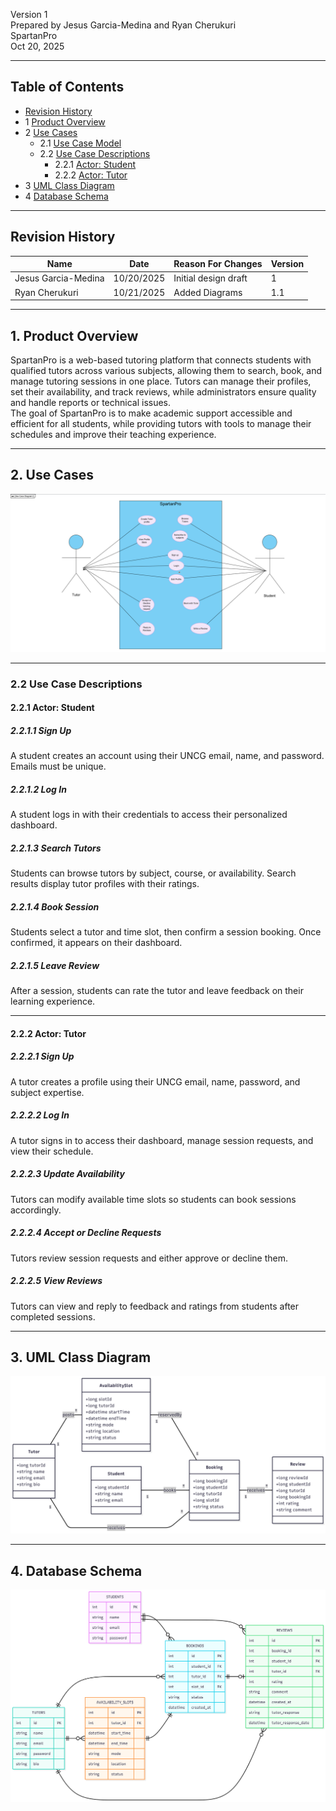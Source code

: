 
Version 1  
Prepared by Jesus Garcia-Medina and Ryan Cherukuri  
SpartanPro  
Oct 20, 2025  

---

## Table of Contents
* [Revision History](#revision-history)
* 1 [Product Overview](#1-product-overview)
* 2 [Use Cases](#2-use-cases)
  * 2.1 [Use Case Model](#21-use-case-model)
  * 2.2 [Use Case Descriptions](#22-use-case-descriptions)
    * 2.2.1 [Actor: Student](#221-actor-student)
    * 2.2.2 [Actor: Tutor](#222-actor-tutor)
* 3 [UML Class Diagram](#3-uml-class-diagram)
* 4 [Database Schema](#4-database-schema)

---

## Revision History
| Name | Date | Reason For Changes | Version |
|------|------|--------------------|---------|
| Jesus Garcia-Medina | 10/20/2025 | Initial design draft | 1 |
| Ryan Cherukuri | 10/21/2025 | Added Diagrams | 1.1 |

---

## 1. Product Overview
SpartanPro is a web-based tutoring platform that connects students with qualified tutors across various subjects, allowing them to search, book, and manage tutoring sessions in one place. Tutors can manage their profiles, set their availability, and track reviews, while administrators ensure quality and handle reports or technical issues.  
The goal of SpartanPro is to make academic support accessible and efficient for all students, while providing tutors with tools to manage their schedules and improve their teaching experience.

---

## 2. Use Cases

![Figure 2: SpartanPro Use Case Diagram](use-case.png)

---

### 2.2 Use Case Descriptions

#### 2.2.1 Actor: Student
##### 2.2.1.1 Sign Up
A student creates an account using their UNCG email, name, and password. Emails must be unique.  
##### 2.2.1.2 Log In
A student logs in with their credentials to access their personalized dashboard.  
##### 2.2.1.3 Search Tutors
Students can browse tutors by subject, course, or availability. Search results display tutor profiles with their ratings. 
##### 2.2.1.4 Book Session
Students select a tutor and time slot, then confirm a session booking. Once confirmed, it appears on their dashboard.  
##### 2.2.1.5 Leave Review
After a session, students can rate the tutor and leave feedback on their learning experience.

---

#### 2.2.2 Actor: Tutor
##### 2.2.2.1 Sign Up
A tutor creates a profile using their UNCG email, name, password, and subject expertise.  
##### 2.2.2.2 Log In
A tutor signs in to access their dashboard, manage session requests, and view their schedule.  
##### 2.2.2.3 Update Availability
Tutors can modify available time slots so students can book sessions accordingly.  
##### 2.2.2.4 Accept or Decline Requests
Tutors review session requests and either approve or decline them.  
##### 2.2.2.5 View Reviews
Tutors can view and reply to feedback and ratings from students after completed sessions.

---

## 3. UML Class Diagram
![Figure 3: SpartanPro UML Class Diagram](class-diagram.png)   

---

## 4. Database Schema
![Figure 4: SpartanPro Database Schema](schema.png) 


